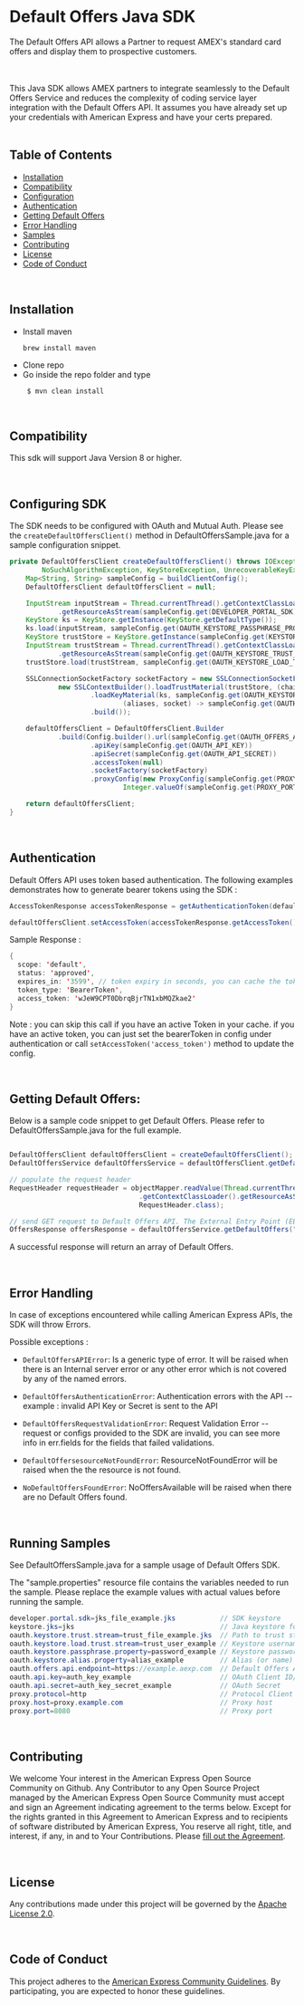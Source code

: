 # Default Offers Java SDK
The Default Offers API allows a Partner to request AMEX's standard card offers and display them to prospective customers.

​
</br></br>This Java SDK allows AMEX partners to integrate seamlessly to the Default Offers Service 
and reduces the complexity of coding service layer integration with the Default Offers API. 
It assumes you have already set up your credentials with American Express and have your certs prepared. 
</br></br>

## Table of Contents
 
- [Installation](#installation)
- [Compatibility](#compatibility)
- [Configuration](#configuring-sdk)
- [Authentication](#authentication)
- [Getting Default Offers](#getting-default-offers)
- [Error Handling](#error-handling)
- [Samples](#running-samples)
- [Contributing](#contributing)
- [License](#license)
- [Code of Conduct](#code-of-conduct)


<br/>

## Installation

- Install maven 
    ```
    brew install maven
    ```
- Clone repo
- Go inside the repo folder and type
   ```
    $ mvn clean install
   ```
<br/>

## Compatibility

This sdk will support Java Version 8 or higher.



<br/>

## Configuring SDK

The SDK needs to be configured with OAuth and Mutual Auth. 
Please see the `createDefaultOffersClient()` method in DefaultOffersSample.java for a sample configuration snippet.

```java
private DefaultOffersClient createDefaultOffersClient() throws IOException, CertificateException,
        NoSuchAlgorithmException, KeyStoreException, UnrecoverableKeyException, KeyManagementException {
    Map<String, String> sampleConfig = buildClientConfig();
    DefaultOffersClient defaultOffersClient = null;

    InputStream inputStream = Thread.currentThread().getContextClassLoader()
            .getResourceAsStream(sampleConfig.get(DEVELOPER_PORTAL_SDK));
    KeyStore ks = KeyStore.getInstance(KeyStore.getDefaultType());
    ks.load(inputStream, sampleConfig.get(OAUTH_KEYSTORE_PASSPHRASE_PROPERTY).toCharArray());
    KeyStore trustStore = KeyStore.getInstance(sampleConfig.get(KEYSTORE_JKS));
    InputStream trustStream = Thread.currentThread().getContextClassLoader()
            .getResourceAsStream(sampleConfig.get(OAUTH_KEYSTORE_TRUST_STREAM));
    trustStore.load(trustStream, sampleConfig.get(OAUTH_KEYSTORE_LOAD_TRUST_STREAM).toCharArray());

    SSLConnectionSocketFactory socketFactory = new SSLConnectionSocketFactory(
            new SSLContextBuilder().loadTrustMaterial(trustStore, (chain, authType) -> false)
                    .loadKeyMaterial(ks, sampleConfig.get(OAUTH_KEYSTORE_PASSPHRASE_PROPERTY).toCharArray(),
                            (aliases, socket) -> sampleConfig.get(OAUTH_KEYSTORE_ALIAS_PROPERTY))
                    .build());

    defaultOffersClient = DefaultOffersClient.Builder
            .build(Config.builder().url(sampleConfig.get(OAUTH_OFFERS_API_ENDPOINT))
                    .apiKey(sampleConfig.get(OAUTH_API_KEY))
                    .apiSecret(sampleConfig.get(OAUTH_API_SECRET))
                    .accessToken(null)
                    .socketFactory(socketFactory)
                    .proxyConfig(new ProxyConfig(sampleConfig.get(PROXY_PROTOCOL), sampleConfig.get(PROXY_HOST),
                            Integer.valueOf(sampleConfig.get(PROXY_PORT)))).build());

    return defaultOffersClient;
}
```

<br/>

## Authentication

Default Offers API uses token based authentication. The following examples demonstrates how to generate bearer tokens using the SDK :

```java
AccessTokenResponse accessTokenResponse = getAuthenticationToken(defaultOffersClient); //success response

defaultOffersClient.setAccessToken(accessTokenResponse.getAccessToken()); //set the Access Token for further API calls 
```
Sample Response : 

```java
{
  scope: 'default',
  status: 'approved',
  expires_in: '3599', // token expiry in seconds, you can cache the token for the amount of time specified.
  token_type: 'BearerToken',
  access_token: 'wJeW9CPT0DbrqBjrTN1xbMQZkae2'
}
```
Note : you can skip this call if you have an active Token in your cache. if you have an active token, you can just set the bearerToken in config under authentication or call `setAccessToken('access_token')` method to update the config.



<br/>

## Getting Default Offers:

Below is a sample code snippet to get Default Offers. Please refer to DefaultOffersSample.java for the full example. 

```java

DefaultOffersClient defaultOffersClient = createDefaultOffersClient();
DefaultOffersService defaultOffersService = defaultOffersClient.getDefaultOffersService();

// populate the request header
RequestHeader requestHeader = objectMapper.readValue(Thread.currentThread()
                                .getContextClassLoader().getResourceAsStream("defaultOffersRequestHeader.json"),
                                RequestHeader.class);

// send GET request to Default Offers API. The External Entry Point (EEP) will determine which default offer is returned.
OffersResponse offersResponse = defaultOffersService.getDefaultOffers("defaultoffers", requestHeader);

```
A successful response will return an array of Default Offers.


<br/>

## Error Handling

In case of exceptions encountered while calling American Express APIs, the SDK will throw Errors. 


Possible exceptions : 

- `DefaultOffersAPIError`: Is a generic type of error. It will be raised when there is an Internal server error or any other error which is not covered by any of the named errors.

- `DefaultOffersAuthenticationError`: Authentication errors with the API -- example : invalid API Key or Secret is sent to the API

- `DefaultOffersRequestValidationError`: Request Validation Error -- request or configs provided to the SDK are invalid, you can see more info in err.fields for the fields that failed validations.

- `DefaultOffersesourceNotFoundError`: ResourceNotFoundError will be raised when the the resource is not found.
 
- `NoDefaultOffersFoundError`: NoOffersAvailable will be raised when there are no Default Offers found.




<br/>

## Running Samples 
See DefaultOffersSample.java for a sample usage of Default Offers SDK.

The "sample.properties" resource file contains the variables needed to run the sample.
Please replace the example values with actual values before running the sample.

```java
developer.portal.sdk=jks_file_example.jks           // SDK keystore
keystore.jks=jks                                    // Java keystore format type
oauth.keystore.trust.stream=trust_file_example.jks  // Path to trust store file
oauth.keystore.load.trust.stream=trust_user_example // Keystore username
oauth.keystore.passphrase.property=password_example // Keystore password
oauth.keystore.alias.property=alias_example         // Alias (or name) under which the key is stored in the keystore
oauth.offers.api.endpoint=https://example.aexp.com  // Default Offers API endpoint
oauth.api.key=auth_key_example                      // OAuth Client ID/Key
oauth.api.secret=auth_key_secret_example            // OAuth Secret 
proxy.protocol=http                                 // Protocol Client uses to connect to proxy/load balancer
proxy.host=proxy.example.com                        // Proxy host
proxy.port=8080                                     // Proxy port
```

<br/>

## Contributing

We welcome Your interest in the American Express Open Source Community on Github. Any Contributor to
any Open Source Project managed by the American Express Open Source Community must accept and sign
an Agreement indicating agreement to the terms below. Except for the rights granted in this 
Agreement to American Express and to recipients of software distributed by American Express, You
reserve all right, title, and interest, if any, in and to Your Contributions. Please
[fill out the Agreement](https://cla-assistant.io/americanexpress/defaultoffers-client-jvm).


<br/>


## License

Any contributions made under this project will be governed by the
[Apache License 2.0](./LICENSE.txt).


<br/>

## Code of Conduct

This project adheres to the [American Express Community Guidelines](./CODE_OF_CONDUCT.md). By
participating, you are expected to honor these guidelines.